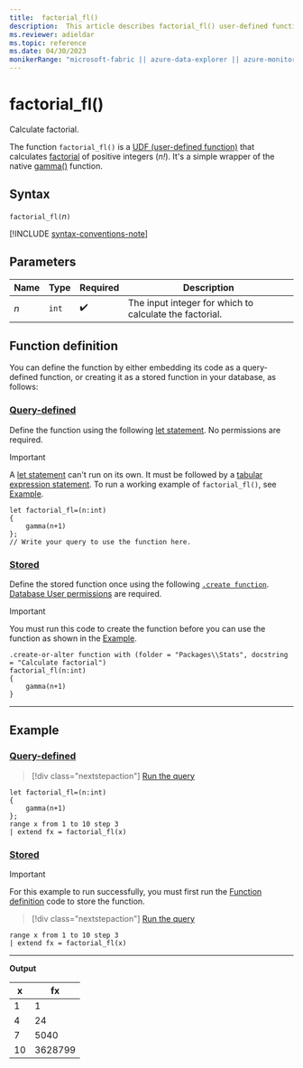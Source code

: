 ```yaml
---
title:  factorial_fl()
description:  This article describes factorial_fl() user-defined function.
ms.reviewer: adieldar
ms.topic: reference
ms.date: 04/30/2023
monikerRange: "microsoft-fabric || azure-data-explorer || azure-monitor || microsoft-sentinel"
---
```

# factorial_fl()

Calculate factorial.

The function `factorial_fl()` is a [UDF (user-defined function)](../query/functions/user-defined-functions.md) that calculates [factorial](https://en.wikipedia.org/wiki/Factorial) of positive integers (*n!*). It's a simple wrapper of the native [gamma()](../query/gamma-function.md) function.

## Syntax

`factorial_fl(`*n*`)`
  
[!INCLUDE [syntax-conventions-note](../includes/syntax-conventions-note.md)]

## Parameters

|Name|Type|Required|Description|
|--|--|--|--|
|*n*| `int` | :heavy_check_mark:|The input integer for which to calculate the factorial.|

## Function definition

You can define the function by either embedding its code as a query-defined function, or creating it as a stored function in your database, as follows:

### [Query-defined](#tab/query-defined)

Define the function using the following [let statement](../query/let-statement.md). No permissions are required.

> [!IMPORTANT]
> A [let statement](../query/let-statement.md) can't run on its own. It must be followed by a [tabular expression statement](../query/tabular-expression-statements.md). To run a working example of `factorial_fl()`, see [Example](#example).

```kusto
let factorial_fl=(n:int)
{
    gamma(n+1)
};
// Write your query to use the function here.
```

### [Stored](#tab/stored)

Define the stored function once using the following [`.create function`](../management/create-function.md). [Database User permissions](../access-control/role-based-access-control.md) are required.

> [!IMPORTANT]
> You must run this code to create the function before you can use the function as shown in the [Example](#example).

```kusto
.create-or-alter function with (folder = "Packages\\Stats", docstring = "Calculate factorial")
factorial_fl(n:int)
{
    gamma(n+1)
}
```

---

## Example

### [Query-defined](#tab/query-defined)

> [!div class="nextstepaction"]
> <a href="https://dataexplorer.azure.com/clusters/help/databases/Samples?query=H4sIAAAAAAAAA1XMMQ6DMAwF0N2n+GMilkZsoJwFWa2DIiUOSj1Eor07rLwDvCKGxG9rPXPZUolOl6zm6STcdq6VnU7B03+lzroLBlJvFQHWEF74mhyY6QcZJvpBGoiP0g1/ARFWBuNmAAAA" target="_blank">Run the query</a>

```kusto
let factorial_fl=(n:int)
{
    gamma(n+1)
};
range x from 1 to 10 step 3
| extend fx = factorial_fl(x)
```

### [Stored](#tab/stored)

> [!IMPORTANT]
> For this example to run successfully, you must first run the [Function definition](#function-definition) code to store the function.

> [!div class="nextstepaction"]
> <a href="https://dataexplorer.azure.com/clusters/help/databases/Samples?query=H4sIAAAAAAAAAytKzEtPVahQSCvKz1UwVCjJVzA0UCguSS1QMOaqUUitKEnNS1FIq1CwVUhLTC7JL8pMzIlPy9Go0AQAVBtAKDkAAAA=" target="_blank">Run the query</a>

```kusto
range x from 1 to 10 step 3
| extend fx = factorial_fl(x)
```

---

**Output**

| x | fx |
|---|---|
| 1 | 1 |
| 4 | 24 |
| 7 | 5040 |
| 10 | 3628799 |
